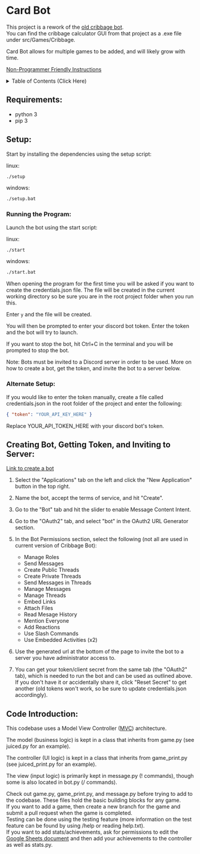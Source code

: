 # Card Bot

This project is a rework of the [old cribbage bot](https://github.com/AbbeyRDuBois/Cribbage_Counter).<br>
You can find the cribbage calculator GUI from that project as a .exe file under src/Games/Cribbage.

Card Bot allows for multiple games to be added, and will likely grow with time.

[Non-Programmer Friendly Instructions](https://docs.google.com/document/d/1ZA37ccEDgdsJG2t4bXch4cNlkp_BOfKMuwSogXjJ1p8/edit?usp=sharing)

<details>
<summary>Table of Contents (Click Here)</summary>

[Requirements](#requirements)

[Setup](#setup) <br/>
&nbsp;&nbsp; [Running the Program](#running) <br/>
&nbsp;&nbsp; [Alternate Setup](#asetup)

[Creating Bot, Getting Token, and Inviting to Server](#botsetup)

[Code Introduction](#orientation)

</details>

## <a id="requirements"/> Requirements:
* python 3
* pip 3

## <a id="setup"/> Setup:

Start by installing the dependencies using the setup script:

linux:
```bash
./setup
```

windows:
```cmd
./setup.bat
```

### <a id="running"/> Running the Program:
Launch the bot using the start script:

linux:
```bash
./start
```

windows:
```cmd
./start.bat
```

When opening the program for the first time you will be asked if you want to create the credentials.json file.
The file will be created in the current working directory so be sure you are in the root project folder when you run this.

Enter `y` and the file will be created.

You will then be prompted to enter your discord bot token.
Enter the token and the bot will try to launch.

If you want to stop the bot, hit Ctrl+C in the terminal and you will be prompted to stop the bot.

Note: Bots must be invited to a Discord server in order to be used. More on how to create a bot, get the token, and invite the bot to a server below.

### <a id="asetup"/> Alternate Setup:
If you would like to enter the token manually, create a file called credentials.json in the root folder of the project and enter the following:

```json
{ "token": "YOUR_API_KEY_HERE" }
```

Replace YOUR_API_TOKEN_HERE with your discord bot's token.

## <a id="botsetup"/> Creating Bot, Getting Token, and Inviting to Server:
[Link to create a bot](https://discord.com/developers/applications)

1) Select the "Applications" tab on the left and click the "New Application" button in the top right.

2) Name the bot, accept the terms of service, and hit "Create".

3) Go to the "Bot" tab and hit the slider to enable Message Content Intent.

4) Go to the "OAuth2" tab, and select "bot" in the OAuth2 URL Generator section.

5) In the Bot Permissions section, select the following (not all are used in current version of Cribbage Bot):

    * Manage Roles
    * Send Messages
    * Create Public Threads
    * Create Private Threads
    * Send Messages in Threads
    * Manage Messages
    * Manage Threads
    * Embed Links
    * Attach Files
    * Read Mesage History
    * Mention Everyone
    * Add Reactions
    * Use Slash Commands
    * Use Embedded Activities (x2)

6) Use the generated url at the bottom of the page to invite the bot to a server you have administrator access to.

7) You can get your token/client secret from the same tab (the "OAuth2" tab), which is needed to run the bot and can be used as outlined above.
If you don't have it or accidentally share it, click "Reset Secret" to get another (old tokens won't work, so be sure to update credentials.json accordingly).

## <a id="orientation"> Code Introduction:

This codebase uses a Model View Controller (<a href="https://www.geeksforgeeks.org/mvc-framework-introduction/">MVC</a>) architecture.

The model (business logic) is kept in a class that inherits from game.py (see juiced.py for an example).

The controller (UI logic) is kept in a class that inherits from game_print.py (see juiced_print.py for an example).

The view (input logic) is primarily kept in message.py (! commands), though some is also located in bot.py (/ commands).

Check out game.py, game_print.py, and message.py before trying to add to the codebase. These files hold the basic building blocks for any game.<br/>
If you want to add a game, then create a new branch for the game and submit a pull request when the game is completed.<br/>
Testing can be done using the testing feature (more information on the test feature can be found by using /help or reading help.txt).<br/>
If you want to add stats/achievements, ask for permissions to edit the <a href="https://docs.google.com/spreadsheets/d/1zUblRLIugMxcqi-2R0AiEAx7gt9FnujT5ik7JB0viaw/edit?usp=sharing">Google Sheets document</a> and then add your achievements to the controller as well as stats.py.

